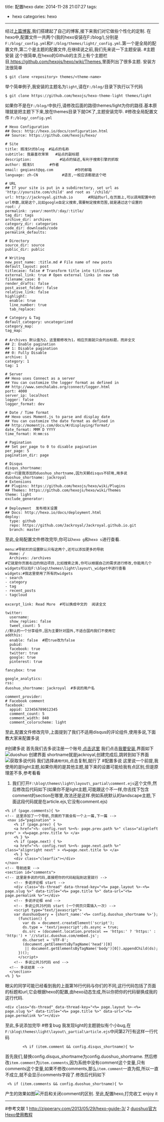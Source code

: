 title: 配置hexo
date: 2014-11-28 21:07:27
tags:
- hexo
categories: hexo
---
经过[上篇博客](/how-to-build-a-blog-with-hexo.html),我们搭建起了自己的博客,接下来我们对它做些个性化的定制.
在hexo中,配置文件一共两个(我的hexo安装在F:/blog/),分别是`F:/blog/_config.yml`和`F:/blog/themes/light/_config.yml`.第一个是全局的配置文件,第二个是主题的配置文件,在继续说之前,我们先来说一下主题安装.<!-- more -->
#主题安装
这个很简单,在hexo的Github的主页上有个主题栏目,<https://github.com/hexojs/hexo/wiki/Themes>,里面列出了很多主题.
安装方法很简单
```
$ git clone <repository> themes/<theme-name>
```
举个简单例子,我安装的主题名为`light`,请在`F:/blog/`目录下执行以下代码
```
$ git clone https://github.com/hexojs/hexo-theme-light themes/light
```
如果你不是在`F:/blog/`中执行,请修改后面的路径themes/light为你的路径.基本原理就是把主题下下来,放在themes目录下就OK了,主题安装完毕.
#修改全局配置文件 `F:/blog/_config.yml`
```
# Hexo Configuration
## Docs: http://hexo.io/docs/configuration.html
## Source: https://github.com/hexojs/hexo/

# Site
title: 搁浅St的blog  #站点的名称
subtitle: 我最喜欢笨笨   #站点的副标题
description:             #站点的描述,有利于搜索引擎的抓取
author: 搁浅St       #作者
email: geqianst@qq.com          #你的邮箱
language: zh-CN           #语言,一般应该都是这个吧

# URL
## If your site is put in a subdirectory, set url as 'http://yoursite.com/child' and root as '/child/'
url: http://jackroyal.github.io       #网站的url,在页面上,可以调用配置中的url参数,就是这个,比如google自定义搜索,需要制定搜索范围,就是通过这个设置的
root: /
permalink: :year/:month/:day/:title/
tag_dir: tags
archive_dir: archives
category_dir: categories
code_dir: downloads/code
permalink_defaults:

# Directory
source_dir: source
public_dir: public

# Writing
new_post_name: :title.md # File name of new posts
default_layout: post  
titlecase: false # Transform title into titlecase
external_link: true # Open external links in new tab
filename_case: 0
render_drafts: false
post_asset_folder: false
relative_link: false
highlight:
  enable: true
  line_number: true
  tab_replace:

# Category & Tag
default_category: uncategorized  
category_map:
tag_map:

# Archives 默认值为2，这里都修改为1，相应页面就只会列出标题，而非全文
## 2: Enable pagination
## 1: Disable pagination
## 0: Fully Disable
archive: 1
category: 1
tag: 1

# Server
## Hexo uses Connect as a server
## You can customize the logger format as defined in
## http://www.senchalabs.org/connect/logger.html
port: 4000
server_ip: localhost
logger: false
logger_format: dev

# Date / Time format
## Hexo uses Moment.js to parse and display date
## You can customize the date format as defined in
## http://momentjs.com/docs/#/displaying/format/
date_format: MMM D YYYY
time_format: H:mm:ss

# Pagination
## Set per_page to 0 to disable pagination
per_page: 5
pagination_dir: page

# Disqus
disqus_shortname:
#这一行是我添加的duoshuo_shortname,因为天朝disqus不好用,用多说
duoshuo_shortname: jackroyal
# Extensions
## Plugins: https://github.com/hexojs/hexo/wiki/Plugins
## Themes: https://github.com/hexojs/hexo/wiki/Themes
theme: light
exclude_generator:

# Deployment  发布相关设置
## Docs: http://hexo.io/docs/deployment.html
deploy:
  type: github
  repo: https://github.com/Jackroyal/Jackroyal.github.io.git
  branch: master
```
至此,全局配置文件修改完毕,你可以`hexo g`和`hexo s`进行查看.
```
menu:#导航栏的设置默认只有这两个,还可以添加更多的导航
  Home: /
  Archives: /archives
#它就是你页面右边的侧边项目,比如搜索之类,你可以根据自己的需求进行修改,你能用几个widgets可以在F:\blog\themes\light\layout\_widget中进行查看
widgets:#我这里使用了所有的widgets
- search
- category
- tag
- recent_posts
- tagcloud

excerpt_link: Read More  #可以换成中文的  阅读全文

twitter:
  username:
  show_replies: false
  tweet_count: 5
//默认的一个分享组件,因为主要针对国外,不适合国内我们不使用它
addthis:
  enable: false  #把true改为false
  pubid:
  facebook: true
  twitter: true
  google: true
  pinterest: true

fancybox: true

google_analytics:
rss:
duoshuo_shortname: jackroyal  #多说的用户名

comment_provider:
# Facebook comment
facebook:
  appid: 123456789012345
  comment_count: 5
  comment_width: 840
  comment_colorscheme: light
```
至此,配置文件修改完毕,上面提到了我们不适用disqus的评论组件,使用多说,下面教大家来配置多说

#创建多说
首先我们去多说注册一个账号,[点击这里](http://duoshuo.com/ "多说官网")
我们点击[我要安装](http://duoshuo.com/create-site/ "我要安装"),界面如下![duoshuo 创建界面](http://ww4.sinaimg.cn/large/692869a3gw1emtdlnpsqaj20wo0lp783.jpg "创建多说账号")
shortname就是jackroyal,创建完成后,跳转到如下界面
![获取多说代码](http://ww1.sinaimg.cn/large/692869a3gw1emtdp96x54j20us0jxn18.jpg "获取多说代码")
我们选择`通用代码`,点击复制,就行了
#配置多说
这里说一个前提,我使用的是light主题,如果你用的是其他主题,接下来的设置可能给我有点区别,但是原理差不多,参考看看
1. 我们打开`F:\blog\themes\light\layout\_partial\comment.ejs`这个文件,然后修改后代码如下(如果你不是light主题,可能跟这个不一样,你去找下包含comment的section在哪里,改法还是这样.例如系统默认的landscape主题,下面这段代码就是在article.ejs,它没有comment.ejs)
```
<% if (page.comments){ %>
<!-- 这里添加了一个导航,页面的下面会有一个上一篇,下一篇 -->
 <nav id="pagination" >
    <% if (page.prev) { %>
    <a href="<%- config.root %><%- page.prev.path %>" class="alignleft prev" > <%=page.prev.title %> </a>
    <% } %>
    <% if (page.next) { %>
    <a href="<%- config.root %><%- page.next.path %>" class="alignright next" > <%=page.next.title %> </a>
    <% } %>
    <div class="clearfix"></div>
</nav>
<!-- 导航结束 -->
<section id="comments">
<!-- 这里是多说的代码,直接把你的代码粘贴到这里就行 -->
    <!-- 多说评论框 start -->
    <div class="ds-thread" data-thread-key="<%= page.layout %>-<%= page.slug %>" data-title="<%= page.title %>" data-url="<%= page.permalink %>"></div>
    <!-- 多说评论框 end -->
    <!-- 多说公共JS代码 start (一个网页只需插入一次) -->
    <script type="text/javascript">
    var duoshuoQuery = {short_name:'<%= config.duoshuo_shortname %>'};
      (function() {
        var ds = document.createElement('script');
        ds.type = 'text/javascript';ds.async = true;
        ds.src = (document.location.protocol == 'https:' ? 'https:' : 'http:') + '//static.duoshuo.com/embed.js';
        ds.charset = 'UTF-8';
        (document.getElementsByTagName('head')[0]
         || document.getElementsByTagName('body')[0]).appendChild(ds);
      })();
      </script>
    <!-- 多说公共JS代码 end -->
  <!-- 多说结束 -->
  </section>
<% } %>
```
眼尖的同学可能已经看到我的上面第16行代码与你们的不同,这行代码包括了页面的标题和url,它会根据hexo的配置,由hexo动态生成,所以你把你的代码替换成我的这行代码.
```
<div class="ds-thread" data-thread-key="<%= page.layout %>-<%= page.slug %>" data-title="<%= page.title %>" data-url="<%= page.permalink %>"></div>
```
至此,多说添加完毕
#修复bug
我发现light的主题貌似有个小bug,在`F:\blog\themes\light\layout\_partial\article.ejs`中间第27行有这样一行代码
```
        <% if (item.comment && config.disqus_shortname){ %>
```
首先我们,替换config.disqus_shortname为config.duoshuo_shortname.
然后修改`item.comment`为`item.comments`,因为系统中没有comment这个变量,只有comments这个变量,如果不修改comments,那么`item.comment`一直为假,所以一直不成立,就不会显示comments字段了.修改后代码如下
```
 <% if (item.comments && config.duoshuo_shortname){ %>
```

产生的效果如图![开启和关闭comment的区别](http://ww3.sinaimg.cn/large/692869a3gw1emteitia5uj20tl0fn412.jpg "开启和关闭comment的区别").
至此,配置hexo,打完收工
enjoy it

---
#参考文献
1 <http://zipperary.com/2013/05/29/hexo-guide-3/>
2 [duoshuo官方Hexo使用教程](http://dev.duoshuo.com/threads/541d3b2b40b5abcd2e4df0e9)

